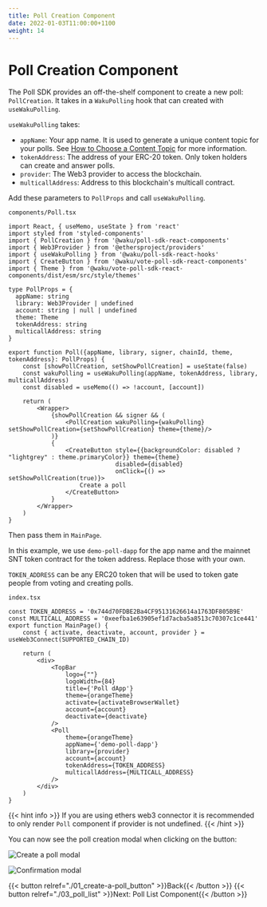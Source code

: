 ```yaml
---
title: Poll Creation Component
date: 2022-01-03T11:00:00+1100
weight: 14
---
```


# Poll Creation Component

The Poll SDK provides an off-the-shelf component to create a new poll: `PollCreation`.
It takes in a `WakuPolling` hook that can created with `useWakuPolling`.

`useWakuPolling` takes:

- `appName`: Your app name.
  It is used to generate a unique content topic for your polls.
  See [How to Choose a Content Topic](/docs/guides/01_choose_content_topic/) for more information.
- `tokenAddress`: The address of your ERC-20 token.
  Only token holders can create and answer polls.
- `provider`: The Web3 provider to access the blockchain.
- `multicallAddress`: Address to this blockchain's multicall contract.

Add these parameters to `PollProps` and call `useWakuPolling`.

`components/Poll.tsx`

```tsx
import React, { useMemo, useState } from 'react'
import styled from 'styled-components'
import { PollCreation } from '@waku/poll-sdk-react-components'
import { Web3Provider } from '@ethersproject/providers'
import { useWakuPolling } from '@waku/poll-sdk-react-hooks'
import { CreateButton } from '@waku/vote-poll-sdk-react-components'
import { Theme } from '@waku/vote-poll-sdk-react-components/dist/esm/src/style/themes'

type PollProps = {
  appName: string
  library: Web3Provider | undefined
  account: string | null | undefined
  theme: Theme
  tokenAddress: string
  multicallAddress: string
}

export function Poll({appName, library, signer, chainId, theme, tokenAddress}: PollProps) {
    const [showPollCreation, setShowPollCreation] = useState(false)
    const wakuPolling = useWakuPolling(appName, tokenAddress, library, multicallAddress)
    const disabled = useMemo(() => !account, [account])

    return (
        <Wrapper>
            {showPollCreation && signer && (
                <PollCreation wakuPolling={wakuPolling} setShowPollCreation={setShowPollCreation} theme={theme}/>
            )}
            {
                <CreateButton style={{backgroundColor: disabled ? "lightgrey" : theme.primaryColor}} theme={theme}
                              disabled={disabled}
                              onClick={() => setShowPollCreation(true)}>
                    Create a poll
                </CreateButton>
            }
        </Wrapper>
    )
}
```

Then pass them in `MainPage`.

In this example, we use `demo-poll-dapp` for the app name and the mainnet SNT token contract for the token address.
Replace those with your own.

`TOKEN_ADDRESS` can be any ERC20 token that will be used to token gate people from voting and creating polls.

`index.tsx`

```tsx
const TOKEN_ADDRESS = '0x744d70FDBE2Ba4CF95131626614a1763DF805B9E'
const MULTICALL_ADDRESS = '0xeefba1e63905ef1d7acba5a8513c70307c1ce441'
export function MainPage() {
    const { activate, deactivate, account, provider } = useWeb3Connect(SUPPORTED_CHAIN_ID)

    return (
        <div>
            <TopBar
                logo={""}
                logoWidth={84}
                title={'Poll dApp'}
                theme={orangeTheme}
                activate={activateBrowserWallet}
                account={account}
                deactivate={deactivate}
            />
            <Poll
                theme={orangeTheme}
                appName={'demo-poll-dapp'}
                library={provider}
                account={account}
                tokenAddress={TOKEN_ADDRESS}
                multicallAddress={MULTICALL_ADDRESS}
            />
        </div>
    )
}
```

{{< hint info >}}
If you are using ethers web3 connector it is recommended to only render `Poll` component if provider is not undefined.
{{< /hint >}}

You can now see the poll creation modal when clicking on the button:

![Create a poll modal](/assets/poll_sdk/create-a-poll-component.png)

![Confirmation modal](/assets/poll_sdk/poll-created.png)

{{< button relref="./01_create-a-poll_button"  >}}Back{{< /button >}}
{{< button relref="./03_poll_list"  >}}Next: Poll List Component{{< /button >}}
